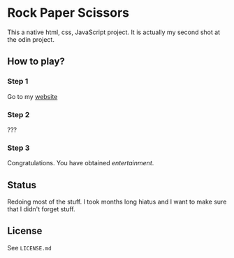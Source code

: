 # Rock Paper Scissors

This a native html, css, JavaScript project.
It is actually my second shot at the odin project.

## How to play?

### Step 1

Go to my [website](https://ardasevinc.me/rock-paper-scissors/)

### Step 2

???

### Step 3

Congratulations. You have obtained *entertainment*.

## Status 

Redoing most of the stuff. I took months long hiatus and I want to
make sure that I didn't forget stuff.

## License

See `LICENSE.md`
